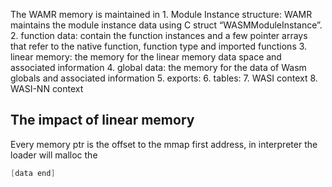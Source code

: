 The WAMR memory is maintained in 1. Module Instance structure: WAMR maintains the module instance data using C struct “WASMModuleInstance”.
2. function data: contain the function instances and a few pointer arrays that refer to the native function, function type and imported functions
3. linear memory: the memory for the linear memory data space and associated information
4. global data: the memory for the data of Wasm globals and associated information
5. exports:
6. tables:
7. WASI context
8. WASI-NN context
## The impact of linear memory


Every memory ptr is the offset to the mmap first address, in interpreter the loader will malloc the 
```c
[data end]
```